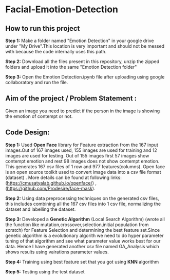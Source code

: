 # Facial-Emotion-Detection

## How to run this project
**Step 1:** Make a folder named "Emotion Detection" in your google drive under "My Drive".This location is very important and should not be messed with because the code internally uses this path.

**Step 2:** Download all the files present in this repository, unzip the zipped folders and upload it into the same "Emotion Detection folder"

**Step 3:** Open the Emotion Detection.ipynb file after uploading using google collaboratory and run the file.

## Aim of the project / Problem Statement :
Given an image you need to predict if the person in the image is showing the emotion of contempt or not.

## Code Design:
**Step 1:** Used **Open Face** library for Feature extraction from the 167 input images.Out of 167 images used, 155 images are used for training and 12 images are used for testing. Out of 155 images first 57 images show contempt emotion and rest 98 images does not show contempt emotion. This generates 167 csv files of 1 row and 977 features(columns). Open face is an open source toolkit used to convert image data into a csv file format (dataset) . More details can be found at following links:  (https://cmusatyalab.github.io/openface/) , (https://github.com/Prodesire/face-mask).

**Step 2:** Using data preprocessing techniques on the generated csv files, this includes combining all the 167 csv files into 1 csv file, normalizing the dataset and labelling the dataset.

**Step 3:** Developed a **Genetic Algorithm** (Local Search Algorithm) (wrote all the function like mutation,crossover,selection,initial population from scratch) for Feature Selection and determining the best feature set.Since genetic algorithm is a evolutionary algorith we need to do hyper parameter tuning of that algorithm and see what parameter value works best for our data. Hence I have generated another csv file named GA_Analysis which shows results using vairations parameter values.

**Step 4:** Training using best feature set that you got using **KNN** algorithm

**Step 5:** Testing using the test dataset
